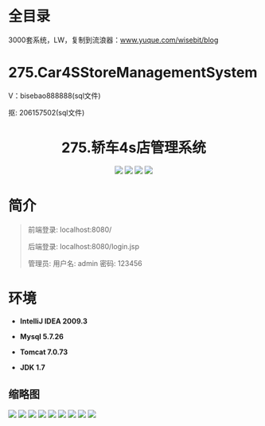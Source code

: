 # 全目录

3000套系统，LW，复制到流浪器：www.yuque.com/wisebit/blog

# 275.Car4SStoreManagementSystem

<p>V：bisebao888888(sql文件)</p>
<p>抠: 206157502(sql文件)</p>

<p><h1 align="center">275.轿车4s店管理系统</h1></p>


<p align="center">
	<img src="https://img.shields.io/badge/jdk-1.7-orange.svg"/>
    <img src="https://img.shields.io/badge/servlet-3.x-lightgrey.svg"/>
    <img src="https://img.shields.io/badge/jsp-3.x-blue.svg"/>
    <img src="https://img.shields.io/badge/jdbc-5.x-yellow.svg"/>
</p>

# 简介
>
> 
>
> 前端登录: localhost:8080/
> 
> 后端登录: localhost:8080/login.jsp
>
> 管理员: 用户名: admin  密码: 123456
>



# 环境

- <b>IntelliJ IDEA 2009.3</b>

- <b>Mysql 5.7.26</b>

- <b>Tomcat 7.0.73</b>

- <b>JDK 1.7</b>




## 缩略图

![](https://bitwise.oss-cn-heyuan.aliyuncs.com/2024/9/10/f5204c0b-0e13-4049-9c3d-e41b223066f7.png)
![](https://bitwise.oss-cn-heyuan.aliyuncs.com/2024/9/10/f46a14ca-19d7-4a9f-8b3b-406324e23833.png)
![](https://bitwise.oss-cn-heyuan.aliyuncs.com/2024/9/10/1910ab88-d43f-497c-88b0-bd675d353c50.png)
![](https://bitwise.oss-cn-heyuan.aliyuncs.com/2024/9/10/831873e3-d6ee-4651-8903-0e63b28a18b8.png)
![](https://bitwise.oss-cn-heyuan.aliyuncs.com/2024/9/10/ed8f3569-168a-46a4-aad2-db181747b6ac.png)
![](https://bitwise.oss-cn-heyuan.aliyuncs.com/2024/9/10/3f7434d8-68d3-4673-bf51-9c15ef5b6f5e.png)
![](https://bitwise.oss-cn-heyuan.aliyuncs.com/2024/9/10/821ea0d4-82b3-43d8-b12f-0590bc5b7773.png)
![](https://bitwise.oss-cn-heyuan.aliyuncs.com/2024/9/10/744cd83f-3147-47e1-a456-9319ece6a3ab.png)
![](https://bitwise.oss-cn-heyuan.aliyuncs.com/2024/9/10/27a73748-985f-4d54-b772-61705b4a15c5.png)




